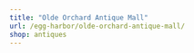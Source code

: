 ```yaml
---
title: "Olde Orchard Antique Mall"
url: /egg-harbor/olde-orchard-antique-mall/
shop: antiques
---
```

